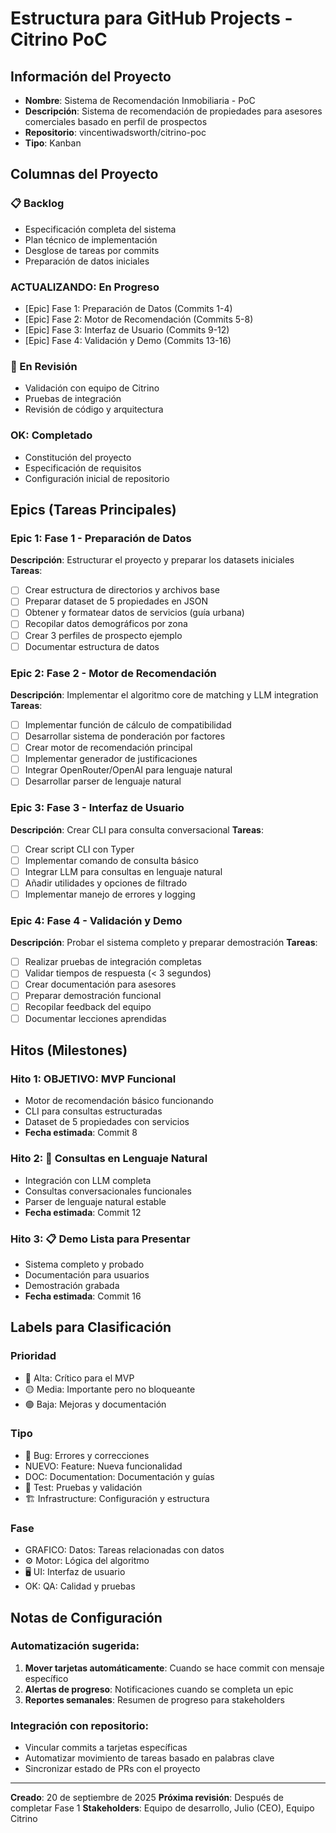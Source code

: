 # Estructura para GitHub Projects - Citrino PoC

## Información del Proyecto
- **Nombre**: Sistema de Recomendación Inmobiliaria - PoC
- **Descripción**: Sistema de recomendación de propiedades para asesores comerciales basado en perfil de prospectos
- **Repositorio**: vincentiwadsworth/citrino-poc
- **Tipo**: Kanban

## Columnas del Proyecto

### 📋 Backlog
- Especificación completa del sistema
- Plan técnico de implementación
- Desglose de tareas por commits
- Preparación de datos iniciales

### ACTUALIZANDO: En Progreso
- [Epic] Fase 1: Preparación de Datos (Commits 1-4)
- [Epic] Fase 2: Motor de Recomendación (Commits 5-8)
- [Epic] Fase 3: Interfaz de Usuario (Commits 9-12)
- [Epic] Fase 4: Validación y Demo (Commits 13-16)

### 👀 En Revisión
- Validación con equipo de Citrino
- Pruebas de integración
- Revisión de código y arquitectura

### OK: Completado
- Constitución del proyecto
- Especificación de requisitos
- Configuración inicial de repositorio

## Epics (Tareas Principales)

### Epic 1: Fase 1 - Preparación de Datos
**Descripción**: Estructurar el proyecto y preparar los datasets iniciales
**Tareas**:
- [ ] Crear estructura de directorios y archivos base
- [ ] Preparar dataset de 5 propiedades en JSON
- [ ] Obtener y formatear datos de servicios (guía urbana)
- [ ] Recopilar datos demográficos por zona
- [ ] Crear 3 perfiles de prospecto ejemplo
- [ ] Documentar estructura de datos

### Epic 2: Fase 2 - Motor de Recomendación
**Descripción**: Implementar el algoritmo core de matching y LLM integration
**Tareas**:
- [ ] Implementar función de cálculo de compatibilidad
- [ ] Desarrollar sistema de ponderación por factores
- [ ] Crear motor de recomendación principal
- [ ] Implementar generador de justificaciones
- [ ] Integrar OpenRouter/OpenAI para lenguaje natural
- [ ] Desarrollar parser de lenguaje natural

### Epic 3: Fase 3 - Interfaz de Usuario
**Descripción**: Crear CLI para consulta conversacional
**Tareas**:
- [ ] Crear script CLI con Typer
- [ ] Implementar comando de consulta básico
- [ ] Integrar LLM para consultas en lenguaje natural
- [ ] Añadir utilidades y opciones de filtrado
- [ ] Implementar manejo de errores y logging

### Epic 4: Fase 4 - Validación y Demo
**Descripción**: Probar el sistema completo y preparar demostración
**Tareas**:
- [ ] Realizar pruebas de integración completas
- [ ] Validar tiempos de respuesta (< 3 segundos)
- [ ] Crear documentación para asesores
- [ ] Preparar demostración funcional
- [ ] Recopilar feedback del equipo
- [ ] Documentar lecciones aprendidas

## Hitos (Milestones)

### Hito 1: OBJETIVO: MVP Funcional
- Motor de recomendación básico funcionando
- CLI para consultas estructuradas
- Dataset de 5 propiedades con servicios
- **Fecha estimada**: Commit 8

### Hito 2: 🤖 Consultas en Lenguaje Natural
- Integración con LLM completa
- Consultas conversacionales funcionales
- Parser de lenguaje natural estable
- **Fecha estimada**: Commit 12

### Hito 3: 📋 Demo Lista para Presentar
- Sistema completo y probado
- Documentación para usuarios
- Demostración grabada
- **Fecha estimada**: Commit 16

## Labels para Clasificación

### Prioridad
- 🔴 Alta: Crítico para el MVP
- 🟡 Media: Importante pero no bloqueante
- 🟢 Baja: Mejoras y documentación

### Tipo
- 🐛 Bug: Errores y correcciones
- NUEVO: Feature: Nueva funcionalidad
- DOC: Documentation: Documentación y guías
- 🧪 Test: Pruebas y validación
- 🏗️ Infrastructure: Configuración y estructura

### Fase
- GRAFICO: Datos: Tareas relacionadas con datos
- ⚙️ Motor: Lógica del algoritmo
- 🖥️ UI: Interfaz de usuario
- OK: QA: Calidad y pruebas

## Notas de Configuración

### Automatización sugerida:
1. **Mover tarjetas automáticamente**: Cuando se hace commit con mensaje específico
2. **Alertas de progreso**: Notificaciones cuando se completa un epic
3. **Reportes semanales**: Resumen de progreso para stakeholders

### Integración con repositorio:
- Vincular commits a tarjetas específicas
- Automatizar movimiento de tareas basado en palabras clave
- Sincronizar estado de PRs con el proyecto

---

**Creado**: 20 de septiembre de 2025
**Próxima revisión**: Después de completar Fase 1
**Stakeholders**: Equipo de desarrollo, Julio (CEO), Equipo Citrino